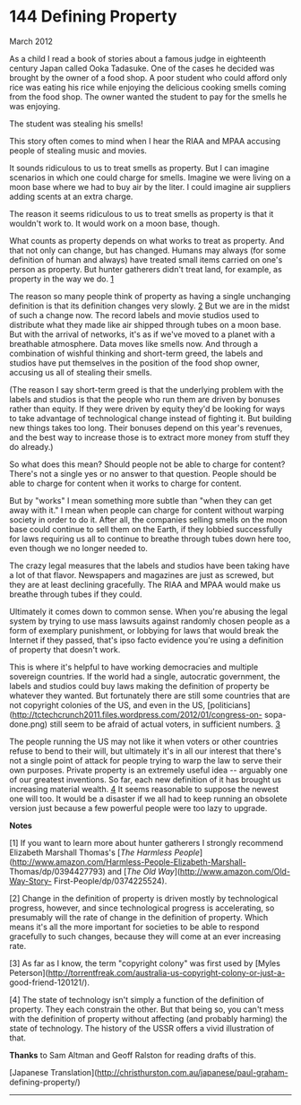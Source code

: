 # 144 Defining Property


  
 
  
 March 2012   
  
 As a child I read a book of stories about a famous judge in eighteenth century Japan called Ooka Tadasuke. One of the cases he decided was brought by the owner of a food shop. A poor student who could afford only rice was eating his rice while enjoying the delicious cooking smells coming from the food shop. The owner wanted the student to pay for the smells he was enjoying.   
  
 The student was stealing his smells!   
  
 This story often comes to mind when I hear the RIAA and MPAA accusing people of stealing music and movies.   
  
 It sounds ridiculous to us to treat smells as property. But I can imagine scenarios in which one could charge for smells. Imagine we were living on a moon base where we had to buy air by the liter. I could imagine air suppliers adding scents at an extra charge.   
  
 The reason it seems ridiculous to us to treat smells as property is that it wouldn't work to. It would work on a moon base, though.   
  
 What counts as property depends on what works to treat as property. And that not only can change, but has changed. Humans may always (for some definition of human and always) have treated small items carried on one's person as property. But hunter gatherers didn't treat land, for example, as property in the way we do. [1](#defining_property_note1)   
  
 The reason so many people think of property as having a single unchanging definition is that its definition changes very slowly. [2](#defining_property_note2) But we are in the midst of such a change now. The record labels and movie studios used to distribute what they made like air shipped through tubes on a moon base. But with the arrival of networks, it's as if we've moved to a planet with a breathable atmosphere. Data moves like smells now. And through a combination of wishful thinking and short-term greed, the labels and studios have put themselves in the position of the food shop owner, accusing us all of stealing their smells.   
  
 (The reason I say short-term greed is that the underlying problem with the labels and studios is that the people who run them are driven by bonuses rather than equity. If they were driven by equity they'd be looking for ways to take advantage of technological change instead of fighting it. But building new things takes too long. Their bonuses depend on this year's revenues, and the best way to increase those is to extract more money from stuff they do already.)   
  
 So what does this mean? Should people not be able to charge for content? There's not a single yes or no answer to that question. People should be able to charge for content when it works to charge for content.   
  
 But by "works" I mean something more subtle than "when they can get away with it." I mean when people can charge for content without warping society in order to do it. After all, the companies selling smells on the moon base could continue to sell them on the Earth, if they lobbied successfully for laws requiring us all to continue to breathe through tubes down here too, even though we no longer needed to.   
  
 The crazy legal measures that the labels and studios have been taking have a lot of that flavor. Newspapers and magazines are just as screwed, but they are at least declining gracefully. The RIAA and MPAA would make us breathe through tubes if they could.   
  
 Ultimately it comes down to common sense. When you're abusing the legal system by trying to use mass lawsuits against randomly chosen people as a form of exemplary punishment, or lobbying for laws that would break the Internet if they passed, that's ipso facto evidence you're using a definition of property that doesn't work.   
  
 This is where it's helpful to have working democracies and multiple sovereign countries. If the world had a single, autocratic government, the labels and studios could buy laws making the definition of property be whatever they wanted. But fortunately there are still some countries that are not copyright colonies of the US, and even in the US, [politicians](http://tctechcrunch2011.files.wordpress.com/2012/01/congress-on- sopa-done.png) still seem to be afraid of actual voters, in sufficient numbers. [3](#defining_property_note3)   
  
 The people running the US may not like it when voters or other countries refuse to bend to their will, but ultimately it's in all our interest that there's not a single point of attack for people trying to warp the law to serve their own purposes. Private property is an extremely useful idea -- arguably one of our greatest inventions. So far, each new definition of it has brought us increasing material wealth. [4](#defining_property_note4) It seems reasonable to suppose the newest one will too. It would be a disaster if we all had to keep running an obsolete version just because a few powerful people were too lazy to upgrade.   
  
 
  
 
  
 
  
 
  
 
  
 
  
 **Notes**   
  
 <a name=defining_property_note1>[1]</a> If you want to learn more about hunter gatherers I strongly recommend Elizabeth Marshall Thomas's [_The Harmless People_](http://www.amazon.com/Harmless-People-Elizabeth-Marshall- Thomas/dp/0394427793) and [_The Old Way_](http://www.amazon.com/Old-Way-Story- First-People/dp/0374225524).   
  
 <a name=defining_property_note2>[2]</a> Change in the definition of property is driven mostly by technological progress, however, and since technological progress is accelerating, so presumably will the rate of change in the definition of property. Which means it's all the more important for societies to be able to respond gracefully to such changes, because they will come at an ever increasing rate.   
  
 <a name=defining_property_note3>[3]</a> As far as I know, the term "copyright colony" was first used by [Myles Peterson](http://torrentfreak.com/australia-us-copyright-colony-or-just-a- good-friend-120121/).   
  
 <a name=defining_property_note4>[4]</a> The state of technology isn't simply a function of the definition of property. They each constrain the other. But that being so, you can't mess with the definition of property without affecting (and probably harming) the state of technology. The history of the USSR offers a vivid illustration of that.   
  
 **Thanks** to Sam Altman and Geoff Ralston for reading drafts of this.   
  
 
  
 
  
 
  
 [Japanese Translation](http://christhurston.com.au/japanese/paul-graham- defining-property/)   
  
 
  
 
  
 
  
 

 
* * *
 

 

